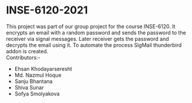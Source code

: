 # INSE-6120-2021
This project was part of our group project for the course INSE-6120.
It encrypts an email with a random password and sends the password to the receiver via signal messages.
Later receiver gets the password and decrypts the email using it.
To automate the process SigMail thunderbird addon is created.<br/>
Contributors:-
  * Ehsan Khodayarseresht
  * Md. Nazmul Hoque
  * Sanju Bhantana
  * Shiva Sunar
  * Sofya Smolyakova
